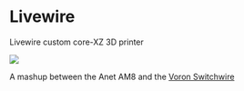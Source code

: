 # Livewire
Livewire custom core-XZ 3D printer

![](https://user-images.githubusercontent.com/46149643/159589741-b92f7f17-e068-4c50-a457-cbca96988d92.png)

A mashup between the Anet AM8 and the [Voron Switchwire](https://github.com/VoronDesign/Voron-Switchwire)
